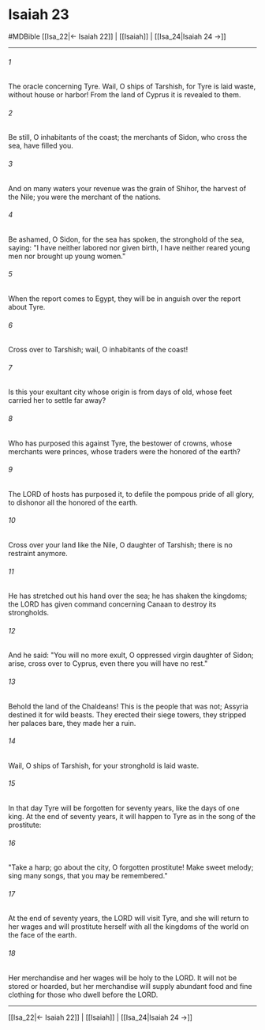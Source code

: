 # Isaiah 23
#MDBible
[[Isa_22|← Isaiah 22]] | [[Isaiah]] | [[Isa_24|Isaiah 24 →]]

***

###### 1 

The oracle concerning Tyre. Wail, O ships of Tarshish, for Tyre is laid waste, without house or harbor! From the land of Cyprus it is revealed to them. 

###### 2 

Be still, O inhabitants of the coast; the merchants of Sidon, who cross the sea, have filled you. 

###### 3 

And on many waters your revenue was the grain of Shihor, the harvest of the Nile; you were the merchant of the nations. 

###### 4 

Be ashamed, O Sidon, for the sea has spoken, the stronghold of the sea, saying: "I have neither labored nor given birth, I have neither reared young men nor brought up young women." 

###### 5 

When the report comes to Egypt, they will be in anguish over the report about Tyre. 

###### 6 

Cross over to Tarshish; wail, O inhabitants of the coast! 

###### 7 

Is this your exultant city whose origin is from days of old, whose feet carried her to settle far away? 

###### 8 

Who has purposed this against Tyre, the bestower of crowns, whose merchants were princes, whose traders were the honored of the earth? 

###### 9 

The LORD of hosts has purposed it, to defile the pompous pride of all glory, to dishonor all the honored of the earth. 

###### 10 

Cross over your land like the Nile, O daughter of Tarshish; there is no restraint anymore. 

###### 11 

He has stretched out his hand over the sea; he has shaken the kingdoms; the LORD has given command concerning Canaan to destroy its strongholds. 

###### 12 

And he said: "You will no more exult, O oppressed virgin daughter of Sidon; arise, cross over to Cyprus, even there you will have no rest." 

###### 13 

Behold the land of the Chaldeans! This is the people that was not; Assyria destined it for wild beasts. They erected their siege towers, they stripped her palaces bare, they made her a ruin. 

###### 14 

Wail, O ships of Tarshish, for your stronghold is laid waste. 

###### 15 

In that day Tyre will be forgotten for seventy years, like the days of one king. At the end of seventy years, it will happen to Tyre as in the song of the prostitute: 

###### 16 

"Take a harp; go about the city, O forgotten prostitute! Make sweet melody; sing many songs, that you may be remembered." 

###### 17 

At the end of seventy years, the LORD will visit Tyre, and she will return to her wages and will prostitute herself with all the kingdoms of the world on the face of the earth. 

###### 18 

Her merchandise and her wages will be holy to the LORD. It will not be stored or hoarded, but her merchandise will supply abundant food and fine clothing for those who dwell before the LORD. 

***

[[Isa_22|← Isaiah 22]] | [[Isaiah]] | [[Isa_24|Isaiah 24 →]]
